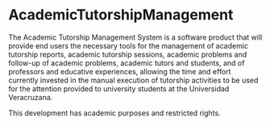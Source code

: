 # AcademicTutorshipManagement
The Academic Tutorship Management System is a software product that will provide end users the necessary tools for the management of academic tutorship reports, academic tutorship sessions, academic problems and follow-up of academic problems, academic tutors and students, and of professors and educative experiences, allowing the time and effort currently invested in the manual execution of tutorship activities to be used for the attention provided to university students at the Universidad Veracruzana.

This development has academic purposes and restricted rights. 
